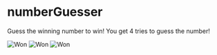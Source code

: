 # numberGuesser

Guess the winning number to win! 
You get 4 tries to guess the number!

![Won](numberGuesser/images/won.png)
![Won](numberGuesser/images/remainingGuesses.png)
![Won](numberGuesser/images/error.png)
